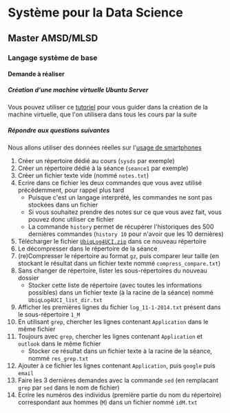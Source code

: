 # Système pour la Data Science

## Master AMSD/MLSD

### Langage système de base

#### Demande à réaliser


##### Création d'une machine virtuelle Ubuntu Server 

Vous pouvez utiliser ce [tutoriel](seance1-creation-vm) pour vous guider dans la création de la machine virtuelle, que l'on utilisera dans tous les cours par la suite

##### Répondre aux questions suivantes

Nous allons utiliser des données réelles sur l'[usage de smartphones](http://archive.ics.uci.edu/ml/datasets/UbiqLog+%28smartphone+lifelogging%29)

1. Créer un répertoire dédié au cours (`sysds` par exemple)
1. Créer un répertoire dédié à la séance (`seance1` par exemple)
1. Créer un fichier texte vide (nommé `notes.txt`)
2. Ecrire dans ce fichier les deux commandes que vous avez utilisé précédemment, pour rappel plus tard
    - Puisque c'est un langage interprété, les commandes ne sont pas stockées dans un fichier
    - Si vous souhaitez prendre des notes sur ce que vous avez fait, vous pouvez donc utiliser ce fichier
    - La commande `history` permet de récupérer l'historiques des 500 dernières commandes (`history 10` pour n'avoir que les 10 dernières)
4. Télécharger le fichier [`UbiqLog4UCI.zip`](http://archive.ics.uci.edu/ml/machine-learning-databases/00369/UbiqLog4UCI.zip) dans ce nouveau répertoire
5. Le décompresser dans le répertoire de la séance
6. (re)Compresser le répertoire au format `gz`, puis comparer leur taille (en stockant le résultat dans un fichier texte nommé `compress_compare.txt`)
7. Sans changer de répertoire, lister les sous-répertoires du nouveau dossier
    - Stocker cette liste de répertoire (avec toutes les informations possibles) dans un fichier texte (à la racine de la séance) nommé `UbiqLog4UCI_list_dir.txt`
9. Afficher les premières lignes du fichier `log_11-1-2014.txt` présent dans le sous-répertoire `1_M`
10. En utilisant `grep`, chercher les lignes contenant `Application` dans le même fichier 
11. Toujours avec `grep`, chercher les lignes contenant `Application` et `outlook` dans le même fichier
    - Stocker ce résultat dans un fichier texte à la racine de la séance, nommé `res_grep.txt`
12. Ajouter à ce fichier les lignes contenant `Application`, puis `google` puis `email`
13. Faire les 3 dernières demandes avec la commande `sed` (en remplacant `grep` par `sed` dans le nom de fichier)
1. Ecrire les numéros des individus (première partie du nom du répertoire) correspondant aux hommes (`M`) dans un fichier nommé `idM.txt`

